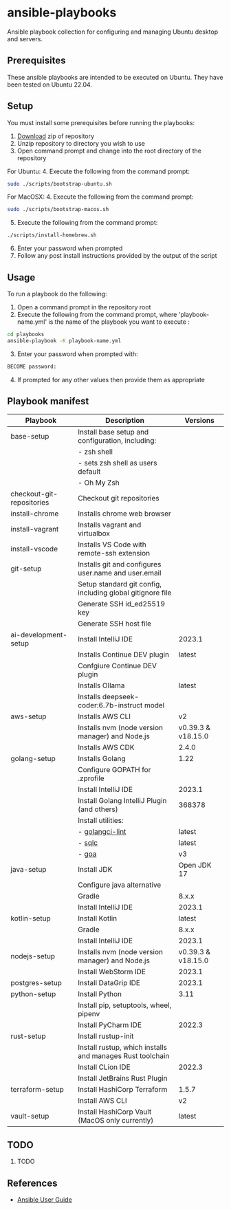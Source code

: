 # ansible-playbooks

Ansible playbook collection for configuring and managing Ubuntu desktop and servers.

## Prerequisites

These ansible playbooks are intended to be executed on Ubuntu. They have been tested on Ubuntu 22.04.

## Setup

You must install some prerequisites before running the playbooks:

1. [Download](https://github.com/launchquickly/ansible-playbooks/archive/refs/heads/main.zip) zip of repository
1. Unzip repository to directory you wish to use
1. Open command prompt and change into the root directory of the repository


For Ubuntu:
4. Execute the following from the command prompt:
```bash
sudo ./scripts/bootstrap-ubuntu.sh
```

For MacOSX:
4. Execute the following from the command prompt:
```zsh
sudo ./scripts/bootstrap-macos.sh
```

5. Execute the following from the command prompt:
```bash
./scripts/install-homebrew.sh
```
6. Enter your password when prompted
7. Follow any post install instructions provided by the output of the script


## Usage

To run a playbook do the following:

1. Open a command prompt in the repository root
1. Execute the following from the command prompt, where 'playbook-name.yml' is the name of the playbook you want to execute :
```bash
cd playbooks
ansible-playbook -K playbook-name.yml
```
3. Enter your password when prompted with:
```bash
BECOME password:
```
4. If prompted for any other values then provide them as appropriate


## Playbook manifest

| Playbook                  | Description                                                  | Versions           |
|---------------------------|--------------------------------------------------------------|--------------------|
| base-setup                | Install base setup and configuration, including:             |                    |
|                           | - zsh shell                                                  |                    |
|                           | - sets zsh shell as users default                            |                    |
|                           | - Oh My Zsh                                                  |                    |
| checkout-git-repositories | Checkout git repositories                                    |                    |
| install-chrome            | Installs chrome web browser                                  |                    |
| install-vagrant           | Installs vagrant and virtualbox                              |                    |
| install-vscode            | Installs VS Code with remote-ssh extension                   |                    |
| git-setup                 | Installs git and configures user.name and user.email         |                    |
|                           | Setup standard git config, including global gitignore file   |                    |
|                           | Generate SSH id_ed25519 key                                  |                    |
|                           | Generate SSH host file                                       |                    |
| ai-development-setup      | Install IntelliJ IDE                                         | 2023.1             |
|                           | Installs Continue DEV plugin                                 | latest             |
|                           | Confgiure Continue DEV plugin                                |                    |
|                           | Installs Ollama                                              | latest             |
|                           | Installs deepseek-coder:6.7b-instruct model                  |                    |
| aws-setup                 | Installs AWS CLI                                             | v2                 |
|                           | Installs nvm (node version manager) and Node.js              | v0.39.3 & v18.15.0 |
|                           | Installs AWS CDK                                             | 2.4.0              |
| golang-setup              | Installs Golang                                              | 1.22               |
|                           | Configure GOPATH for .zprofile                               |                    |
|                           | Install IntelliJ IDE                                         | 2023.1             |
|                           | Install Golang IntelliJ Plugin (and others)                  | 368378             |
|                           | Install utilities:                                           |                    |
|                           | - [golangci-lint](https://github.com/golangci/golangci-lint) | latest             |
|                           | - [sqlc](https://sqlc.dev/)                                  | latest             |
|                           | - [goa](https://goa.design)                                  | v3                 |
| java-setup                | Install JDK                                                  | Open JDK 17        |
|                           | Configure java alternative                                   |                    |
|                           | Gradle                                                       | 8.x.x              |
|                           | Install IntelliJ IDE                                         | 2023.1             |
| kotlin-setup              | Install Kotlin                                               | latest             |
|                           | Gradle                                                       | 8.x.x              |
|                           | Install IntelliJ IDE                                         | 2023.1             |
| nodejs-setup              | Installs nvm (node version manager) and Node.js              | v0.39.3 & v18.15.0 |
|                           | Install WebStorm IDE                                         | 2023.1             |
| postgres-setup            | Install DataGrip IDE                                         | 2023.1             |
| python-setup              | Install Python                                               | 3.11               |
|                           | Install pip, setuptools, wheel, pipenv                       |                    |
|                           | Install PyCharm IDE                                          | 2022.3             |
| rust-setup                | Install rustup-init                                          |                    |
|                           | Install rustup, which installs and manages Rust toolchain    |                    |
|                           | Install CLion IDE                                            | 2022.3             |
|                           | Install JetBrains Rust Plugin                                |                    |
| terraform-setup           | Install HashiCorp Terraform                                  | 1.5.7              |
|                           | Install AWS CLI                                              | v2                 |
| vault-setup               | Install HashiCorp Vault   (MacOS only currently)             | latest             |

## TODO

1. TODO


## References

- [Ansible User Guide](https://docs.ansible.com/ansible/latest/user_guide/index.html)
